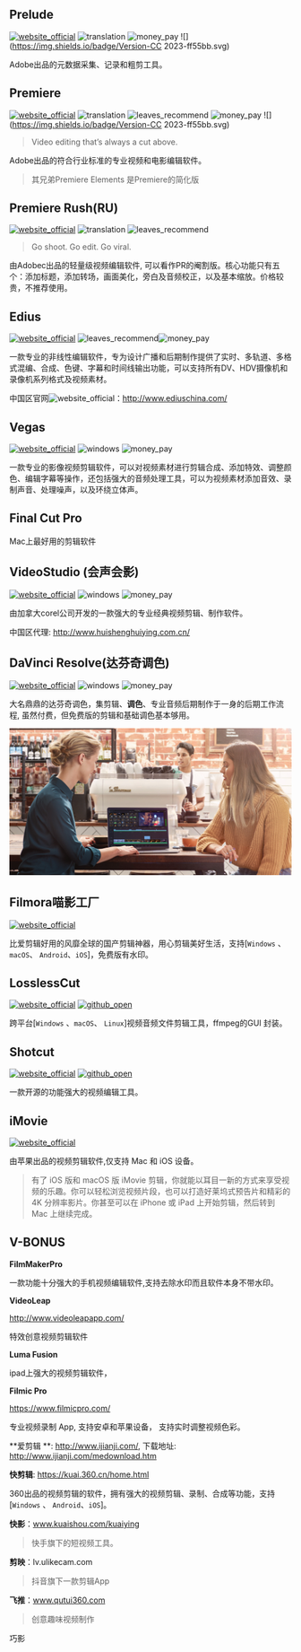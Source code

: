 ## Prelude
[![website_official](https://gitbook07.oss-cn-hangzhou.aliyuncs.com/website_official.svg)](https://www.adobe.com/products/prelude.html) ![translation](https://gitbook07.oss-cn-hangzhou.aliyuncs.com/translation.svg) ![money_pay](https://gitbook07.oss-cn-hangzhou.aliyuncs.com/money_pay.svg) ![](https://img.shields.io/badge/Version-CC 2023-ff55bb.svg)

Adobe出品的元数据采集、记录和粗剪工具。

## Premiere
[![website_official](https://gitbook07.oss-cn-hangzhou.aliyuncs.com/website_official.svg)](https://www.adobe.com/products/premiere.html) ![translation](https://gitbook07.oss-cn-hangzhou.aliyuncs.com/translation.svg) ![leaves_recommend](https://gitbook07.oss-cn-hangzhou.aliyuncs.com/leaves_rec.svg) ![money_pay](https://gitbook07.oss-cn-hangzhou.aliyuncs.com/money_pay.svg) ![](https://img.shields.io/badge/Version-CC 2023-ff55bb.svg)

> Video editing that’s always a cut above.

Adobe出品的符合行业标准的专业视频和电影编辑软件。

> 其兄弟Premiere Elements 是Premiere的简化版

## Premiere Rush(RU)
[![website_official](https://gitbook07.oss-cn-hangzhou.aliyuncs.com/website_official.svg)](https://www.adobe.com/products/premiere-rush.html?promoid=19SCDQF7&mv=other) ![translation](https://gitbook07.oss-cn-hangzhou.aliyuncs.com/translation.svg) ![leaves_recommend](https://gitbook07.oss-cn-hangzhou.aliyuncs.com/leaves_rec.svg) 

> Go shoot. Go edit. Go viral.

由Adobec出品的轻量级视频编辑软件, 可以看作PR的阉割版。核心功能只有五个：添加标题，添加转场，画面美化，旁白及音频校正，以及基本缩放。价格较贵，不推荐使用。

## Edius
[![website_official](https://gitbook07.oss-cn-hangzhou.aliyuncs.com/website_official.svg)](https://www.grassvalley.com/products/edius_pro_9/) ![leaves_recommend](https://gitbook07.oss-cn-hangzhou.aliyuncs.com/leaves_rec.svg)![money_pay](https://gitbook07.oss-cn-hangzhou.aliyuncs.com/money_pay.svg)

一款专业的非线性编辑软件，专为设计广播和后期制作提供了实时、多轨道、多格式混编、合成、色键、字幕和时间线输出功能，可以支持所有DV、HDV摄像机和录像机系列格式及视频素材。

中国区官网![website_official](https://gitbook07.oss-cn-hangzhou.aliyuncs.com/website_official.svg)：http://www.ediuschina.com/

## Vegas
[![website_official](https://gitbook07.oss-cn-hangzhou.aliyuncs.com/website_official.svg)](https://www.vegascreativesoftware.com/us/)  ![windows](https://gitbook07.oss-cn-hangzhou.aliyuncs.com/windows.svg) ![money_pay](https://gitbook07.oss-cn-hangzhou.aliyuncs.com/money_pay.svg)

一款专业的影像视频剪辑软件，可以对视频素材进行剪辑合成、添加特效、调整颜色、编辑字幕等操作，还包括强大的音频处理工具，可以为视频素材添加音效、录制声音、处理噪声，以及环绕立体声。

## Final Cut Pro

Mac上最好用的剪辑软件

## VideoStudio (会声会影)

[![website_official](https://gitbook07.oss-cn-hangzhou.aliyuncs.com/website_official.svg)](https://www.videostudiopro.com/en/)  ![windows](https://gitbook07.oss-cn-hangzhou.aliyuncs.com/windows.svg) ![money_pay](https://gitbook07.oss-cn-hangzhou.aliyuncs.com/money_pay.svg)

由加拿大corel公司开发的一款强大的专业经典视频剪辑、制作软件。

中国区代理: http://www.huishenghuiying.com.cn/

## DaVinci Resolve(达芬奇调色)
[![website_official](https://gitbook07.oss-cn-hangzhou.aliyuncs.com/website_official.svg)](https://www.blackmagicdesign.com/products/davinciresolve/)  ![windows](https://gitbook07.oss-cn-hangzhou.aliyuncs.com/windows.svg) ![money_pay](https://gitbook07.oss-cn-hangzhou.aliyuncs.com/money_pay.svg)

大名鼎鼎的达芬奇调色，集剪辑、**调色**、专业音频后期制作于一身的后期工作流程, 虽然付费，但免费版的剪辑和基础调色基本够用。

![From official website](../../.gitbook/assets/z-design-videoeffects-davinci.jpg)

## Filmora喵影工厂
[![website_official](https://gitbook07.oss-cn-hangzhou.aliyuncs.com/website_official.svg)](https://www.shencut.com/)

比爱剪辑好用的风靡全球的国产剪辑神器，用心剪辑美好生活，支持[`Windows` 、`macOS`、 `Android`、`iOS`]，免费版有水印。

## LosslessCut
[![website_official](https://gitbook07.oss-cn-hangzhou.aliyuncs.com/website_official.svg)](https://github.com/mifi/lossless-cut) [![github_open](https://gitbook07.oss-cn-hangzhou.aliyuncs.com/github_open.svg)](https://github.com/mifi/lossless-cut)

跨平台[`Windows` 、`macOS`、 `Linux`]视频音频文件剪辑工具，ffmpeg的GUI 封装。

## Shotcut
[![website_official](https://gitbook07.oss-cn-hangzhou.aliyuncs.com/website_official.svg)](https://www.shotcut.org/) [![github_open](https://gitbook07.oss-cn-hangzhou.aliyuncs.com/github_open.svg)](https://github.com/mltframework/shotcut)

一款开源的功能强大的视频编辑工具。

## iMovie
[![website_official](https://gitbook07.oss-cn-hangzhou.aliyuncs.com/website_official.svg)](https://www.apple.com.cn/imovie/)

由苹果出品的视频剪辑软件,仅支持 Mac 和 iOS 设备。

> 有了 iOS 版和 macOS 版 iMovie 剪辑，你就能以耳目一新的方式来享受视频的乐趣。你可以轻松浏览视频片段，也可以打造好莱坞式预告片和精彩的 4K 分辨率影片。你甚至可以在 iPhone 或 iPad 上开始剪辑，然后转到 Mac 上继续完成。

## V-BONUS

**FilmMakerPro**

一款功能十分强大的手机视频编辑软件,支持去除水印而且软件本身不带水印。

**VideoLeap**

http://www.videoleapapp.com/

特效创意视频剪辑软件

**Luma Fusion** 

ipad上强大的视频剪辑软件，

**Filmic Pro**

https://www.filmicpro.com/

专业视频录制 App, 支持安卓和苹果设备， 支持实时调整视频色彩。

**爱剪辑 **: http://www.ijianji.com/, 下载地址: http://www.ijianji.com/medownload.htm

**快剪辑**: https://kuai.360.cn/home.html

360出品的视频剪辑的软件，拥有强大的视频剪辑、录制、合成等功能，支持[`Windows` 、 `Android`、`iOS`]。

**快影**：www.kuaishou.com/kuaiying

> 快手旗下的短视频工具。

**剪映**：lv.ulikecam.com

> 抖音旗下一款剪辑App

**飞推**：www.qutui360.com

> 创意趣味视频制作

巧影